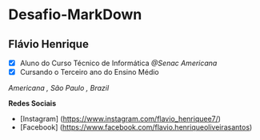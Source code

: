 # Desafio-MarkDown

## Flávio Henrique
- [x] Aluno do Curso Técnico de Informática _@Senac Americana_
- [x] Cursando o Terceiro ano do Ensino Médio 

*Americana , São Paulo , Brazil* 

**Redes Sociais**
- [Instagram] (https://www.instagram.com/flavio_henriquee7/) 
- [Facebook] (https://www.facebook.com/flavio.henriqueoliveirasantos)

